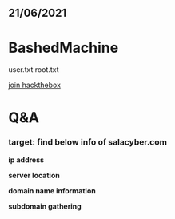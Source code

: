 ## 21/06/2021
# BashedMachine
user.txt
root.txt

[join hackthebox](https://www.hackthebox.eu/)


# Q&A
### target: find below info of salacyber.com

**ip address**

**server location** 

**domain name information** 

**subdomain gathering**
